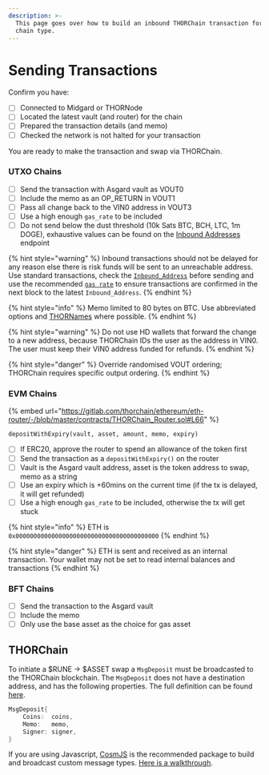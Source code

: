 ```yaml
---
description: >-
  This page goes over how to build an inbound THORChain transaction for each
  chain type.
---
```


# Sending Transactions

Confirm you have:

* [ ] Connected to Midgard or THORNode
* [ ] Located the latest vault (and router) for the chain
* [ ] Prepared the transaction details (and memo)
* [ ] Checked the network is not halted for your transaction

You are ready to make the transaction and swap via THORChain.&#x20;

### UTXO Chains

* [ ] Send the transaction with Asgard vault as VOUT0
* [ ] Include the memo as an OP\_RETURN in VOUT1
* [ ] Pass all change back to the VIN0 address in VOUT3
* [ ] Use a high enough `gas_rate` to be included
* [ ] Do not send below the dust threshold (10k Sats BTC, BCH, LTC, 1m DOGE), exhaustive values can be found on the [Inbound Addresses](https://thornode.ninerealms.com/thorchain/inbound\_addresses) endpoint&#x20;

{% hint style="warning" %}
Inbound transactions should not be delayed for any reason else there is risk funds will be sent to an unreachable address. Use standard transactions, check the [`Inbound_Address`](querying-thorchain.md#getting-the-asgard-vault) before sending and use the recommended [`gas rate`](querying-thorchain.md#getting-the-asgard-vault) to ensure transactions are confirmed in the next block to the latest `Inbound_Address`.
{% endhint %}

{% hint style="info" %}
Memo limited to 80 bytes on BTC. Use abbreviated options and [THORNames](https://docs.thorchain.org/network/thorchain-name-service) where possible.
{% endhint %}

{% hint style="warning" %}
Do not use HD wallets that forward the change to a new address, because THORChain IDs the user as the address in VIN0. The user must keep their VIN0 address funded for refunds.
{% endhint %}

{% hint style="danger" %}
Override randomised VOUT ordering; THORChain requires specific output ordering.&#x20;
{% endhint %}

### EVM Chains

{% embed url="https://gitlab.com/thorchain/ethereum/eth-router/-/blob/master/contracts/THORChain_Router.sol#L66" %}

```
depositWithExpiry(vault, asset, amount, memo, expiry)
```

* [ ] If ERC20, approve the router to spend an allowance of the token first
* [ ] Send the transaction as a `depositWithExpiry()` on the router
* [ ] Vault is the Asgard vault address, asset is the token address to swap, memo as a string
* [ ] Use an expiry which is +60mins on the current time (if the tx is delayed, it will get refunded)
* [ ] Use a high enough `gas_rate` to be included, otherwise the tx will get stuck

{% hint style="info" %}
ETH is `0x0000000000000000000000000000000000000000`
{% endhint %}

{% hint style="danger" %}
ETH is sent and received as an internal transaction. Your wallet may not be set to read internal balances and transactions
{% endhint %}

### BFT Chains

* [ ] Send the transaction to the Asgard vault
* [ ] Include the memo
* [ ] Only use the base asset as the choice for gas asset

## THORChain

To initiate a $RUNE -> $ASSET swap a `MsgDeposit` must be broadcasted to the THORChain blockchain. The `MsgDeposit` does not have a destination address, and has the following properties. The full definition can be found [here](https://gitlab.com/thorchain/thornode/-/blob/develop/x/thorchain/types/msg\_deposit.go).

```go
MsgDeposit{
    Coins:  coins,
    Memo:   memo,
    Signer: signer,
}
```

If you are using Javascript, [CosmJS](https://github.com/cosmos/cosmjs) is the recommended package to build and broadcast custom message types. [Here is a walkthrough](https://github.com/cosmos/cosmjs/blob/main/packages/stargate/CUSTOM\_PROTOBUF\_CODECS.md).&#x20;
